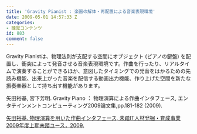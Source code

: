 ```yaml
---
title: 'Gravity Pianist : 楽器の解体・再配置による音楽表現環境'
date: 2009-05-01 14:57:33 Z
categories:
- 聴覚コンテンツ
id: 883
comment: false
---
```


Gravity Pianistは、物理法則が支配する空間にオブジェクト (ピアノの鍵盤) を配置し、衝突によって発音させる音楽表現環境です。作曲を行ったり、リアルタイムで演奏することができるほか、意図したタイミングでの発音をはかるための先読み機能、出来上がった音楽を配信する動画出力機能、作り上げた空間を新たな振奏楽器として持ち出す機能があります。

矢田裕基, 宮下芳明.  Gravity Piano ： 物理演算による作曲インタフェース, エンタテインメントコンピューティング2009論文集,pp.181-182 (2009).

[矢田裕基. 物理演算を用いた作曲インタフェース, 未踏IT人材発掘・育成事業 2009年度上期未踏ユース，2009.](https://www.ipa.go.jp/jinzai/mitou/2009/2009_1/youth/gaiyou/ym-5.html)